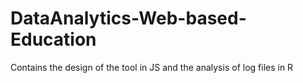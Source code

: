 # DataAnalytics-Web-based-Education
Contains the design of the tool in JS and the analysis of log files in R

